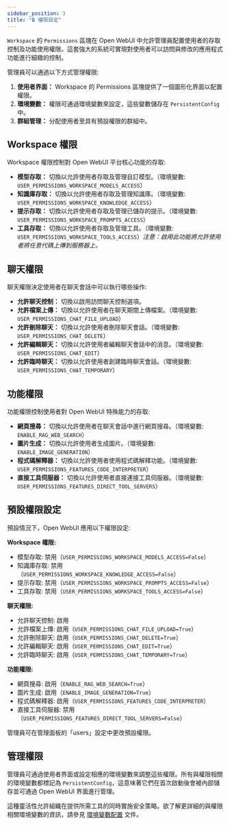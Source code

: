 ```yaml
---
sidebar_position: 3
title: "🔒 權限設定"
---
```


`Workspace` 的 `Permissions` 區塊在 Open WebUI 中允許管理員配置使用者的存取控制及功能使用權限。這套強大的系統可實現對使用者可以訪問與修改的應用程式功能進行細緻的控制。

管理員可以通過以下方式管理權限:

1. **使用者界面：** Workspace 的 Permissions 區塊提供了一個圖形化界面以配置權限。
2. **環境變數：** 權限可通過環境變數來設定，這些變數儲存在 `PersistentConfig` 中。
3. **群組管理：** 分配使用者至具有預設權限的群組中。

## Workspace 權限

Workspace 權限控制對 Open WebUI 平台核心功能的存取:

* **模型存取：** 切換以允許使用者存取及管理自訂模型。（環境變數: `USER_PERMISSIONS_WORKSPACE_MODELS_ACCESS`）
* **知識庫存取：** 切換以允許使用者存取及管理知識庫。（環境變數: `USER_PERMISSIONS_WORKSPACE_KNOWLEDGE_ACCESS`）
* **提示存取：** 切換以允許使用者存取及管理已儲存的提示。（環境變數: `USER_PERMISSIONS_WORKSPACE_PROMPTS_ACCESS`）
* **工具存取：** 切換以允許使用者存取及管理工具。（環境變數: `USER_PERMISSIONS_WORKSPACE_TOOLS_ACCESS`）*注意：啟用此功能將允許使用者將任意代碼上傳到服務器上。*

## 聊天權限

聊天權限決定使用者在聊天會話中可以執行哪些操作:

* **允許聊天控制：** 切換以啟用訪問聊天控制選項。
* **允許檔案上傳：** 切換以允許使用者在聊天期間上傳檔案。（環境變數: `USER_PERMISSIONS_CHAT_FILE_UPLOAD`）
* **允許刪除聊天：** 切換以允許使用者刪除聊天會話。（環境變數: `USER_PERMISSIONS_CHAT_DELETE`）
* **允許編輯聊天：** 切換以允許使用者編輯聊天會話中的消息。（環境變數: `USER_PERMISSIONS_CHAT_EDIT`）
* **允許臨時聊天：** 切換以允許使用者創建臨時聊天會話。（環境變數: `USER_PERMISSIONS_CHAT_TEMPORARY`）

## 功能權限

功能權限控制使用者對 Open WebUI 特殊能力的存取:

* **網頁搜尋：** 切換以允許使用者在聊天會話中進行網頁搜尋。（環境變數: `ENABLE_RAG_WEB_SEARCH`）
* **圖片生成：** 切換以允許使用者生成圖片。（環境變數: `ENABLE_IMAGE_GENERATION`）
* **程式碼解釋器：** 切換以允許使用者使用程式碼解釋功能。（環境變數: `USER_PERMISSIONS_FEATURES_CODE_INTERPRETER`）
* **直接工具伺服器：** 切換以允許使用者直接連接工具伺服器。（環境變數: `USER_PERMISSIONS_FEATURES_DIRECT_TOOL_SERVERS`）

## 預設權限設定

預設情況下，Open WebUI 應用以下權限設定:

**Workspace 權限:**
- 模型存取: 禁用（`USER_PERMISSIONS_WORKSPACE_MODELS_ACCESS=False`）
- 知識庫存取: 禁用（`USER_PERMISSIONS_WORKSPACE_KNOWLEDGE_ACCESS=False`）
- 提示存取: 禁用（`USER_PERMISSIONS_WORKSPACE_PROMPTS_ACCESS=False`）
- 工具存取: 禁用（`USER_PERMISSIONS_WORKSPACE_TOOLS_ACCESS=False`）

**聊天權限:**
- 允許聊天控制: 啟用
- 允許檔案上傳: 啟用（`USER_PERMISSIONS_CHAT_FILE_UPLOAD=True`）
- 允許刪除聊天: 啟用（`USER_PERMISSIONS_CHAT_DELETE=True`）
- 允許編輯聊天: 啟用（`USER_PERMISSIONS_CHAT_EDIT=True`）
- 允許臨時聊天: 啟用（`USER_PERMISSIONS_CHAT_TEMPORARY=True`）

**功能權限:**
- 網頁搜尋: 啟用（`ENABLE_RAG_WEB_SEARCH=True`）
- 圖片生成: 啟用（`ENABLE_IMAGE_GENERATION=True`）
- 程式碼解釋器: 啟用（`USER_PERMISSIONS_FEATURES_CODE_INTERPRETER`）
- 直接工具伺服器: 禁用（`USER_PERMISSIONS_FEATURES_DIRECT_TOOL_SERVERS=False`）

管理員可在管理面板的「users」設定中更改預設權限。

## 管理權限

管理員可通過使用者界面或設定相應的環境變數來調整這些權限。所有與權限相關的環境變數都標記為 `PersistentConfig`，這意味著它們在首次啟動後會被內部儲存並可通過 Open WebUI 界面進行管理。

這種靈活性允許組織在提供所需工具的同時實施安全策略。欲了解更詳細的與權限相關環境變數的資訊，請參見 [環境變數配置](../../getting-started/env-configuration.md#workspace-permissions) 文件。
